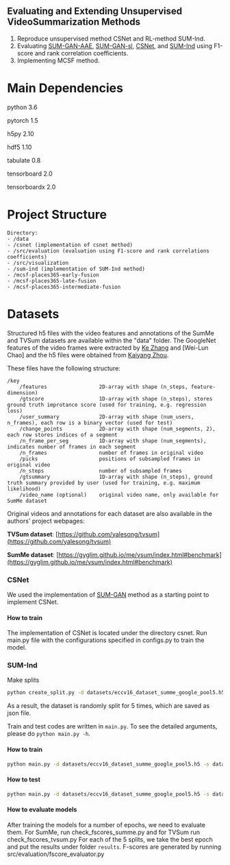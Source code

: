 ## Evaluating and Extending Unsupervised VideoSummarization Methods

1. Reproduce unsupervised method CSNet and RL-method SUM-Ind.
2. Evaluating [SUM-GAN-AAE](https://core.ac.uk/download/pdf/286400027.pdf), [SUM-GAN-sl](http://doi.acm.org/10.1145/3347449.3357482), [CSNet](https://ojs.aaai.org//index.php/AAAI/article/view/4872), and [SUM-Ind](http://www.openaccess.hacettepe.edu.tr:8080/xmlui/handle/11655/11953) using F1-score and rank correlation coefficients.
2. Implementing MCSF method.


# Main Dependencies
python 3.6

pytorch 1.5

h5py 2.10

hdf5 1.10

tabulate 0.8

tensorboard 2.0

tensorboardx 2.0

# Project Structure
```
Directory: 
- /data
- /csnet (implementation of csnet method)
- /src/evaluation (evaluation using F1-score and rank correlations coefficients)
- /src/visualization 
- /sum-ind (implementation of SUM-Ind method)
- /mcsf-places365-early-fusion 
- /mcsf-places365-late-fusion 
- /mcsf-places365-intermediate-fusion

```
# Datasets
Structured h5 files with the video features and annotations of the SumMe and TVSum datasets are available within the "data" folder. The GoogleNet features of the video frames were extracted by [Ke Zhang](https://github.com/kezhang-cs) and [Wei-Lun Chao] and the h5 files were obtained from [Kaiyang Zhou](https://github.com/KaiyangZhou/pytorch-vsumm-reinforce). 

These files have the following structure:
```
/key
    /features                 2D-array with shape (n_steps, feature-dimension)
    /gtscore                  1D-array with shape (n_steps), stores ground truth improtance score (used for training, e.g. regression loss)
    /user_summary             2D-array with shape (num_users, n_frames), each row is a binary vector (used for test)
    /change_points            2D-array with shape (num_segments, 2), each row stores indices of a segment
    /n_frame_per_seg          1D-array with shape (num_segments), indicates number of frames in each segment
    /n_frames                 number of frames in original video
    /picks                    positions of subsampled frames in original video
    /n_steps                  number of subsampled frames
    /gtsummary                1D-array with shape (n_steps), ground truth summary provided by user (used for training, e.g. maximum likelihood)
    /video_name (optional)    original video name, only available for SumMe dataset
```
Original videos and annotations for each dataset are also available in the authors' project webpages:

**TVSum dataset**: [https://github.com/yalesong/tvsum](https://github.com/yalesong/tvsum) 


**SumMe dataset**: [https://gyglim.github.io/me/vsum/index.html#benchmark](https://gyglim.github.io/me/vsum/index.html#benchmark)



### CSNet
We used the implementation of [SUM-GAN](https://github.com/j-min/Adversarial_Video_Summary) method as a starting point to implement CSNet.

#### How to train
The implementation of CSNet is located under the directory csnet. Run main.py file with the configurations specified in configs.py to train the model.



### SUM-Ind
Make splits
```bash
python create_split.py -d datasets/eccv16_dataset_summe_google_pool5.h5 --save-dir datasets --save-name summe_splits  --num-splits 5
```
As a result, the dataset is randomly split for 5 times, which are saved as json file.

Train and test codes are written in `main.py`. To see the detailed arguments, please do `python main.py -h`.

#### How to train
```bash
python main.py -d datasets/eccv16_dataset_summe_google_pool5.h5 -s datasets/summe_splits.json -m summe --gpu 0 --save-dir log/summe-split0 --split-id 0 --verbose
```

#### How to test
```bash
python main.py -d datasets/eccv16_dataset_summe_google_pool5.h5 -s datasets/summe_splits.json -m summe --gpu 0 --save-dir log/summe-split0 --split-id 0 --evaluate --resume path_to_your_model.pth.tar --verbose --save-results
```
#### How to evaluate models
After training the models for a number of epochs, we need to evaluate them. For SumMe, run check_fscores_summe.py and for TVSum run check_fscores_tvsum.py
For each of the 5 splits, we take the best epoch and put the results under folder `results`.
F-scores are generated by running src/evaluation/fscore_evaluator.py
